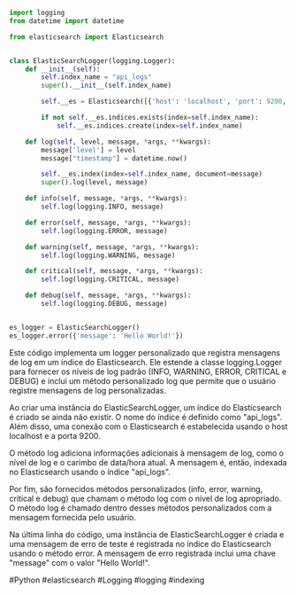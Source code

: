 ```python
import logging
from datetime import datetime

from elasticsearch import Elasticsearch


class ElasticSearchLogger(logging.Logger):
    def __init__(self):
        self.index_name = "api_logs"
        super().__init__(self.index_name)

        self.__es = Elasticsearch([{'host': 'localhost', 'port': 9200, 'scheme': 'http'}])

        if not self.__es.indices.exists(index=self.index_name):
            self.__es.indices.create(index=self.index_name)

    def log(self, level, message, *args, **kwargs):
        message['level'] = level
        message["timestamp"] = datetime.now()

        self.__es.index(index=self.index_name, document=message)
        super().log(level, message)

    def info(self, message, *args, **kwargs):
        self.log(logging.INFO, message)

    def error(self, message, *args, **kwargs):
        self.log(logging.ERROR, message)

    def warning(self, message, *args, **kwargs):
        self.log(logging.WARNING, message)

    def critical(self, message, *args, **kwargs):
        self.log(logging.CRITICAL, message)

    def debug(self, message, *args, **kwargs):
        self.log(logging.DEBUG, message)


es_logger = ElasticSearchLogger()
es_logger.error({'message': 'Hello World!'})
```

Este código implementa um logger personalizado que registra mensagens de log em um índice do Elasticsearch. Ele estende a classe logging.Logger para fornecer os níveis de log padrão (INFO, WARNING, ERROR, CRITICAL e DEBUG) e inclui um método personalizado log que permite que o usuário registre mensagens de log personalizadas.

Ao criar uma instância do ElasticSearchLogger, um índice do Elasticsearch é criado se ainda não existir. O nome do índice é definido como "api_logs". Além disso, uma conexão com o Elasticsearch é estabelecida usando o host localhost e a porta 9200.

O método log adiciona informações adicionais à mensagem de log, como o nível de log e o carimbo de data/hora atual. A mensagem é, então, indexada no Elasticsearch usando o índice "api_logs".

Por fim, são fornecidos métodos personalizados (info, error, warning, critical e debug) que chamam o método log com o nível de log apropriado. O método log é chamado dentro desses métodos personalizados com a mensagem fornecida pelo usuário.

Na última linha do código, uma instância de ElasticSearchLogger é criada e uma mensagem de erro de teste é registrada no índice do Elasticsearch usando o método error. A mensagem de erro registrada inclui uma chave "message" com o valor "Hello World!".

#Python #elasticsearch #Logging #logging #indexing